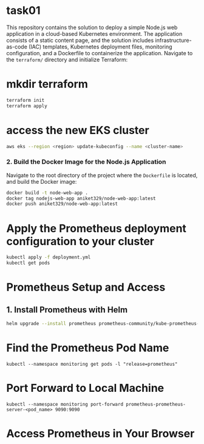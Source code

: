 # task01
This repository contains the solution to deploy a simple Node.js web application in a cloud-based Kubernetes environment. The application consists of a static content page, and the solution includes infrastructure-as-code (IAC) templates, Kubernetes deployment files, monitoring configuration, and a Dockerfile to containerize the application.
Navigate to the `terraform/` directory and initialize Terraform:
# mkdir terraform
```bash
terraform init
terraform apply
```
# access the new EKS cluster
```bash
aws eks --region <region> update-kubeconfig --name <cluster-name>
```
### 2. Build the Docker Image for the Node.js Application

Navigate to the root directory of the project where the `Dockerfile` is located, and build the Docker image:

```bash
docker build -t node-web-app .
docker tag nodejs-web-app aniket329/node-web-app:latest
docker push aniket329/node-web-app:latest
```
# Apply the Prometheus deployment configuration to your cluster
```bash
kubectl apply -f deployment.yml
kubectl get pods
```
# Prometheus Setup and Access
## 1. Install Prometheus with Helm
```bash
helm upgrade --install prometheus prometheus-community/kube-prometheus-stack --namespace monitoring --create-namespace --wait
```
# Find the Prometheus Pod Name
```
kubectl --namespace monitoring get pods -l "release=prometheus"
```
#   Port Forward to Local Machine
```
kubectl --namespace monitoring port-forward prometheus-prometheus-server-<pod_name> 9090:9090
```
# Access Prometheus in Your Browser
